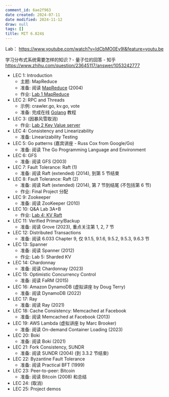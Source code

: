 ```yaml
---
comment_id: 6ae2f963
date created: 2024-07-11
date modified: 2024-11-12
draw: null
tags: []
title: MIT 6.824$
---
```

Lab：
https://www.youtube.com/watch?v=IdCbMO0Ey9I&feature=youtu.be

学习分布式系统需要怎样的知识？- 量子位的回答 - 知乎  
https://www.zhihu.com/question/23645117/answer/1053242777

- LEC 1: Introduction
    - 主题: MapReduce
    - 准备: 阅读 [MapReduce](MapReduce.md) (2004)
    - 作业: [Lab 1 MapReduce](1%20一切皆项目/搁置中/Q2：做CS的经典lab%201/Q2：做CS的经典lab/Lab%201%20MapReduce.md)
- LEC 2: RPC and Threads
    - 示例: crawler.go, kv.go, vote
    - 准备: 完成在线 [Golang](Golang.md) 教程
- LEC 3: (因暴风雪取消)
    - 作业: [Lab 2 Key Value server](Lab%202%20Key%20Value%20server.md)
- LEC 4: Consistency and Linearizability
    - 准备: Linearizability Testing
- LEC 5: Go patterns (嘉宾讲座 - Russ Cox from Google/Go)
    - 准备: 阅读 The Go Programming Language and Environment
- LEC 6: GFS
    - 准备: 阅读 GFS (2003)
- LEC 7: Fault Tolerance: Raft (1)
    - 准备: 阅读 Raft (extended) (2014), 到第 5 节结束
- LEC 8: Fault Tolerance: Raft (2)
    - 准备: 阅读 Raft (extended) (2014), 第 7 节到结尾 (不包括第 6 节)
    - 作业: Final Project 分配
- LEC 9: Zookeeper
    - 准备: 阅读 ZooKeeper (2010)
- LEC 10: Q&A Lab 3A+B
    - 作业: [Lab 4: KV Raft](Lab%204:%20KV%20Raft)
- LEC 11: Verified Primary/Backup
    - 准备: 阅读 Grove (2023), 重点关注第 1, 2, 7 节
- LEC 12: Distributed Transactions
    - 准备: 阅读 6.033 Chapter 9, 仅 9.1.5, 9.1.6, 9.5.2, 9.5.3, 9.6.3 节
- LEC 13: Spanner
    - 准备: 阅读 Spanner (2012)
    - 作业: Lab 5: Sharded KV
- LEC 14: Chardonnay
    - 准备: 阅读 Chardonnay (2023)
- LEC 15: Optimistic Concurrency Control
    - 准备: 阅读 FaRM (2015)
- LEC 16: Amazon DynamoDB (虚拟讲座 by Doug Terry)
    - 准备: 阅读 DynamoDB (2022)
- LEC 17: Ray
    - 准备: 阅读 Ray (2021)
- LEC 18: Cache Consistency: Memcached at Facebook
    - 准备: 阅读 Memcached at Facebook (2013)
- LEC 19: AWS Lambda (虚拟讲座 by Marc Brooker)
    - 准备: 阅读 On-demand Container Loading (2023)
- LEC 20: Boki
    - 准备: 阅读 Boki (2021)
- LEC 21: Fork Consistency, SUNDR
    - 准备: 阅读 SUNDR (2004) (到 3.3.2 节结束)
- LEC 22: Byzantine Fault Tolerance
    - 准备: 阅读 Practical BFT (1999)
- LEC 23: Peer-to-peer: Bitcoin
    - 准备: 阅读 Bitcoin (2008) 和总结
- LEC 24: (取消)
- LEC 25: Project demos
